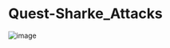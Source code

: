 # Quest-Sharke_Attacks
![image](https://github.com/Poojamotekar/Quest-Sharke_Attacks/assets/66488693/1d6cd68c-3bbd-480a-b210-ac27fe2da2cc)

